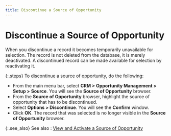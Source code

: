 ```yaml
---
title: Discontinue a Source of Opportunity
---
```


# Discontinue a Source of Opportunity


When you discontinue a record it becomes temporarily unavailable for  selection. The record is not deleted from the database, it is merely deactivated.  A discontinued record can be made available for selection by reactivating  it.


{:.steps}
To discontinue a source of opportunity, do  the following:

- From the main  menu bar, select **CRM 
 &gt; Opportunity Management &gt; Setup &gt;** **Source**.  You will see the **Source of Opportunity**  browser.
- From the **Source of Opportunity** browser, highlight  the source of opportunity that has to be discontinued.
- Select **Options &gt; Discontinue**. You will see  the **Confirm** window.
- Click **OK**. The record that was selected is  no longer visible in the **Source of Opportunity**  browser.



{:.see_also}
See also
: [View  and Activate a Source of Opportunity]({{site.sp_baseurl}}/opportunity-management/sources-of-opportunities/discontinue-a-source-of-opportunity/view_and_activate_a_source_of_opportunity.html)
